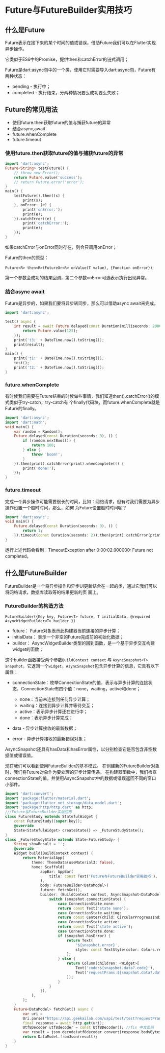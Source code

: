 # Future与FutureBuilder实用技巧

## 什么是Future

Future表示在接下来的某个时间的值或错误，借助Future我们可以在Flutter实现异步操作。

它类似于ES6中的Promise，提供then和catchError的链式调用；

Future是dart:async包中的一个类，使用它时需要导入dart:async包，Future有两种状态：

- pending - 执行中；
- completed - 执行结束，分两种情况要么成功要么失败；

## Future的常见用法

- 使用future.then获取future的值与捕获future的异常
- 结合async,await
- future.whenComplete
- future.timeout

### 使用future.then获取future的值与捕获future的异常

```dart
import 'dart:async';
Future<String> testFuture() {
    // throw new Error();
    return Future.value('success');
    // return Future.error('error');
}
main() {
    testFuture().then((s) {
        print(s);
    }, onError: (e) {
        print('onError:');
        print(e);
    }).catchError((e) {
        print('catchError:');
        print(e);
    });
}
```

如果catchError与onError同时存在，则会只调用onError；

Future的then的原型：

`Future<R> then<R>(FutureOr<R> onValue(T value), {Function onError})`;

第一个参数会成功的结果回调，第二个参数onError可选表示执行出现异常。

### 结合async await

Future是异步的，如果我们要将异步转同步，那么可以借助async await来完成。

```dart
import 'dart:async';

test() async {
    int result = await Future.delayed(const Duration(milliseconds: 2000), () {
        return Future.value(123);
    });
    print('t3:' + DateTime.now().toString());
    print(result);
}
main() {
    print('t1:' + DateTime.now().toString());
    test();
    print('t2:' + DateTime.now().toString());
}
```

### future.whenComplete

有时候我们需要在Future结束的时候做些事情，我们知道then().catchError()的模式类似于try-catch，try-catch有
个finally代码块，而future.whenComplete就是Future的finally。

```dart
import 'dart:async';
import 'dart:math';
void main() {
    var random = Random();
    Future.delayed(const Duration(seconds: 3), () {
        if (random.nextBool()) {
            return 100;
        } else {
            throw 'boom!';
        }
    }).then(print).catchError(print).whenComplete(() {
        print('done!');
    });
}
```

### future.timeout

完成一个异步操作可能需要很长的时间，比如：网络请求，但有时我们需要为异步操作设置一个超时时间，那么，如何
为Future设置超时时间呢？

```dart
import 'dart:async';
void main() {
    Future.delayed(const Duration(seconds: 3), () {
        return 1;
    }).timeout(const Duration(seconds: 2)).then(print).catchError(print);
}
```

运行上述代码会看到：TimeoutException after 0:00:02.000000: Future not completed。

## 什么是FutureBuilder

FutureBuilder是一个将异步操作和异步UI更新结合在一起的类，通过它我们可以将网络请求，数据库读取等的结果更新的页
面上。

### FutureBuilder的构造方法

`FutureBuilder({Key key, Future<T> future, T initialData, @required AsyncWidgetBuilder<T> builder })`

- future： Future对象表示此构建器当前连接的异步计算；
- initialData： 表示一个非空的Future完成前的初始化数据；
- builder： AsyncWidgetBuilder类型的回到函数，是一个基于异步交互构建widget的函数；

这个builder函数接受两个参数`BuildContext context` 与 `AsyncSnapshot<T> snapshot`，它返回一个`widget`。`AsyncSnapshot`包含异步计算的信息，它具有以下属性：

- connectionState：枚举ConnectionState的值，表示与异步计算的连接状态，ConnectionState有四个值：none，waiting，active和done；
  - none：当前未连接到任何异步计算；
  - waiting：连接到异步计算并等待交互；
  - active：表示异步计算还在进行中；
  - done：表示异步计算完成；

- data - 异步计算接收的最新数据；
- error - 异步计算接收的最新错误对象；

AsyncSnapshot还具有hasData和hasError属性，以分别检查它是否包含非空数据值或错误值。

现在我们可以看到使用FutureBuilder的基本模式。 在创建新的FutureBuilder对象时，我们将Future对象作为要处理的异步计算传递。 在构建器函数中，我们检查connectionState的值，并使用AsyncSnapshot中的数据或错误返回不同的窗口小部件。

```dart
import 'dart:convert';
import 'package:flutter/material.dart';
import 'package:flutter_net_storage/data_model.dart';
import 'package:http/http.dart' as http;
///Future与FutureBuilder实战应用
class FutureStudy extends StatefulWidget {
    const FutureStudy({super.key});
    @override
    State<StatefulWidget> createState() => _FutureStudyState();
}
class _FutureStudyState extends State<FutureStudy> {
    String showResult = '';
    @override
    Widget build(BuildContext context) {
        return MaterialApp(
            theme: ThemeData(useMaterial3: false),
            home: Scaffold(
                appBar: AppBar(
                    title: const Text('Future与FutureBuilder实用技巧'),
                ),
                body: FutureBuilder<DataModel>(
                future: fetchGet(),
                builder: (BuildContext context, AsyncSnapshot<DataModel> snapshot) {
                    switch (snapshot.connectionState) {
                        case ConnectionState.none:
                        return const Text('state none');
                        case ConnectionState.waiting:
                        return const Center(child: CircularProgressIndicator());
                        case ConnectionState.active:
                        return const Text('state active');
                        case ConnectionState.done:
                        if (snapshot.hasError) {
                            return Text(
                                '${snapshot.error}',
                                style: const TextStyle(color: Colors.red),
                            );
                        } else {
                            return Column(children: <Widget>[
                                Text('code:${snapshot.data?.code}'),
                                Text('requestPrams:${snapshot.data?.data?.requestPrams}'),
                            ]);
                        }
                    }
                }),
            ),
        );
    }
    Future<DataModel> fetchGet() async {
        var uri =
        Uri.parse("https://api.geekailab.com/uapi/test/test?requestPrams=11");
        final response = await http.get(uri);
        Utf8Decoder utf8decoder = const Utf8Decoder(); //fix 中文乱码
        var result = json.decode(utf8decoder.convert(response.bodyBytes));
        return DataModel.fromJson(result);
    }
}
```
